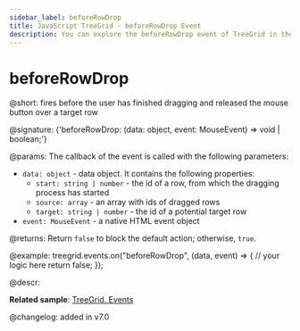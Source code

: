 ```yaml
---
sidebar_label: beforeRowDrop
title: JavaScript TreeGrid - beforeRowDrop Event 
description: You can explore the beforeRowDrop event of TreeGrid in the documentation of the DHTMLX JavaScript UI library. Browse developer guides and API reference, try out code examples and live demos, and download a free 30-day evaluation version of DHTMLX Suite.
---
```


# beforeRowDrop

@short: fires before the user has finished dragging and released the mouse button over a target row

@signature: {'beforeRowDrop: (data: object, event: MouseEvent) => void | boolean;'}

@params:
The callback of the event is called with the following parameters:

- `data: object` - data object. It contains the following properties:
    - `start: string | number` - the id of a row, from which the dragging process has started
    - `source: array` - an array with ids of dragged rows
    - `target: string | number` - the id of a potential target row
- `event: MouseEvent` - a native HTML event object

@returns:
Return `false` to block the default action; otherwise, `true`.

@example:
treegrid.events.on("beforeRowDrop", (data, event) => {
    // your logic here
    return false;
});

@descr:

**Related sample**: [TreeGrid. Events](https://snippet.dhtmlx.com/sgwnxshe)

@changelog: added in v7.0

[comment]: # (@relatedapi: treegrid/api/treegrid_dragmode_config.md treegrid/api/treegrid_afterrowdrag_event.md treegrid/api/treegrid_afterrowdrop_event.md treegrid/api/treegrid_beforerowdrag_event.md treegrid/api/treegrid_canrowdrop_event.md treegrid/api/treegrid_cancelrowdrop_event.md treegrid/api/treegrid_dragrowin_event.md treegrid/api/treegrid_dragrowout_event.md treegrid/api/treegrid_dragrowstart_event.md)

[comment]: # (@related: treegrid/configuration.md#drag-n-drop-between-grids)
